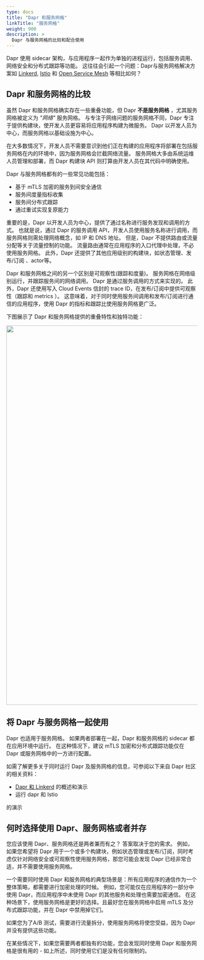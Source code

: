 ```yaml
---
type: docs
title: "Dapr 和服务网格"
linkTitle: "服务网格"
weight: 900
description: >
  Dapr 与服务网格的比较和配合使用
---
```


Dapr 使用 sidecar 架构，与应用程序一起作为单独的进程运行，包括服务调用、网络安全和分布式跟踪等功能。 这往往会引起一个问题：Dapr与服务网格解决方案如 [Linkerd](https://linkerd.io/), [Istio](https://istio.io/) 和 [Open Service Mesh](https://openservicemesh.io/) 等相比如何？

## Dapr 和服务网格的比较
虽然 Dapr 和服务网格确实存在一些重叠功能，但 Dapr **不是服务网格** ，尤其服务网格被定义为 *"网络"* 服务网格。 与专注于网络问题的服务网格不同，Dapr 专注于提供构建块，使开发人员更容易将应用程序构建为微服务。 Dapr 以开发人员为中心，而服务网格以基础设施为中心。

在大多数情况下，开发人员不需要意识到他们正在构建的应用程序将部署在包括服务网格在内的环境中，因为服务网格会拦截网络流量。 服务网格大多由系统运维人员管理和部署，而 Dapr 构建块 API 则打算由开发人员在其代码中明确使用。

Dapr 与服务网格都有的一些常见功能包括：
- 基于 mTLS 加密的服务到间安全通信
- 服务间度量指标收集
- 服务间分布式跟踪
- 通过重试实现复原能力

 重要的是，Dapr 以开发人员为中心，提供了通过名称进行服务发现和调用的方式。 也就是说，通过 Dapr 的服务调用 API，开发人员使用服务名称进行调用，而服务网格则需处理网络概念，如 IP 和 DNS 地址。 但是，Dapr 不提供路由或流量分配等关于流量控制的功能。 流量路由通常在应用程序的入口代理中处理，不必使用服务网格。 此外，Dapr 还提供了其他应用级别的构建块，如状态管理、发布/订阅 、actor等。

Dapr 和服务网格之间的另一个区别是可观察性(跟踪和度量)。 服务网格在网络级别运行，并跟踪服务间的网络调用。 Dapr 是通过服务调用的方式来实现的。 此外，Dapr 还使用写入 Cloud Events 信封的 trace ID，在发布/订阅中提供可观察性（跟踪和 metrics ）。 这意味着，对于同时使用服务间调用和发布/订阅进行通信的应用程序，使用 Dapr 的指标和跟踪比使用服务网格更广泛。

下图展示了 Dapr 和服务网格提供的重叠特性和独特功能：

<img src="/images/service-mesh.png" width=1000>

## 将 Dapr 与服务网格一起使用
Dapr 也适用于服务网格。 如果两者部署在一起，Dapr 和服务网格的 sidecar 都在应用环境中运行。 在这种情况下，建议 mTLS 加密和分布式跟踪功能仅在 Dapr 或服务网格中的一方进行配置。

如需了解更多关于同时运行 Dapr 及服务网格的信息，可参阅以下来自 Dapr 社区的相关资料：
- [Dapr 和 Linkerd](https://youtu.be/xxU68ewRmz8?t=142) 的概述和演示
- 运行 dapr 和 Istio</a>

 的演示</li> </ul> 
  
  

## 何时选择使用 Dapr、服务网格或者并存

您应该使用 Dapr、服务网格还是两者兼而有之？ 答案取决于您的需求。 例如，如果您希望将 Dapr 用于一个或多个构建块，例如状态管理或发布/订阅，同时考虑仅针对网络安全或可观察性使用服务网格，那您可能会发现 Dapr 已经非常合适，并不需要使用服务网格。

一个需要同时使用 Dapr 和服务网格的典型场景是：所有应用程序的通信作为一个整体策略，都需要进行加密处理的时候。 例如，您可能仅在应用程序的一部分中使用 Dapr，而应用程序中未使用 Dapr 的其他服务和处理也需要加密通信。 在这种场景下，使用服务网格是更好的选择。且最好您在服务网格中启用 mTLS 及分布式跟踪功能，并在 Dapr 中禁用掉它们。

如果您为了A/B 测试，需要进行流量拆分，使用服务网格将使您受益，因为 Dapr 并没有提供这些功能。

在某些情况下，如果您需要两者都独有的功能，您会发现同时使用 Dapr 和服务网格是很有用的 - 如上所述，同时使用它们是没有任何限制的。
